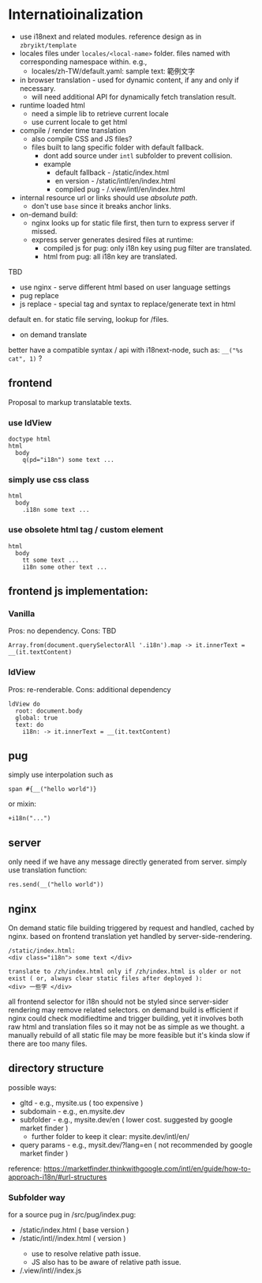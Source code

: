 # Internatioinalization

 - use i18next and related modules. reference design as in `zbryikt/template`
 - locales files under `locales/<local-name>` folder. files named with corresponding namespace within. e.g., 
   - locales/zh-TW/default.yaml:
     sample text: 範例文字
 - in browser translation - used for dynamic content, if any and only if necessary. 
   - will need additional API for dynamically fetch translation result.
 - runtime loaded html
   - need a simple lib to retrieve current locale
   - use current locale to get html
 - compile / render time translation
   - also compile CSS and JS files?
   - files built to lang specific folder with default fallback.
     - dont add source under `intl` subfolder to prevent collision.
     - example
       - default fallback - /static/index.html
       - en version - /static/intl/en/index.html
       - compiled pug - /.view/intl/en/index.html
 - internal resource url or links should use *absolute path*.
   - don't use `base` since it breaks anchor links.
 - on-demand build:
   - nginx looks up for static file first, then turn to express server if missed.
   - express server generates desired files at runtime:
     - compiled js for pug: only i18n key using pug filter are translated.
     - html from pug: all i18n key are translated.



TBD

 * use nginx - serve different html based on user language settings
 * pug replace
 * js replace - special tag and syntax to replace/generate text in html

default en. for static file serving, lookup for <lang>/files.
 * on demand translate

better have a compatible syntax / api with i18next-node, such as: `__("%s cat", 1)` ?

## frontend

Proposal to markup translatable texts.

### use ldView

    doctype html
    html
      body
        q(pd="i18n") some text ...


### simply use css class

    html
      body
        .i18n some text ...


### use obsolete html tag / custom element

    html
      body
        tt some text ...
        i18n some other text ...

## frontend js implementation:

### Vanilla

Pros: no dependency.
Cons: TBD


    Array.from(document.querySelectorAll '.i18n').map -> it.innerText = __(it.textContent)


### ldView

Pros: re-renderable.
Cons: additional dependency

    ldView do
      root: document.body
      global: true
      text: do
        i18n: -> it.innerText = __(it.textContent)


## pug

simply use interpolation such as 

    span #{__("hello world")}

or mixin:

    +i18n("...")


## server 

only need if we have any message directly generated from server. simply use translation function:

    res.send(__("hello world"))


## nginx

On demand static file building triggered by request and handled, cached by nginx.
based on frontend translation yet handled by server-side-rendering.

    /static/index.html:
    <div class="i18n"> some text </div>

    translate to /zh/index.html only if /zh/index.html is older or not exist ( or, always clear static files after deployed ):
    <div> 一些字 </div>



all frontend selector for i18n should not be styled since server-sider rendering may remove related selectors.
on demand build is efficient if nginx could check modifiedtime and trigger building, yet it involves both raw html and  translation files so it may not be as simple as we thought. a manually rebuild of all static file may be more feasible but it's kinda slow if there are too many files.


## directory structure

possible ways: 

 - gltd - e.g., mysite.us ( too expensive )
 - subdomain - e.g., en.mysite.dev 
 - subfolder - e.g., mysite.dev/en ( lower cost. suggested by google market finder )
   - further folder to keep it clear: mysite.dev/intl/en/
 - query params - e.g., mysit.dev/?lang=en ( not recommended by google market finder )

reference: https://marketfinder.thinkwithgoogle.com/intl/en/guide/how-to-approach-i18n/#url-structures

### Subfolder way

for a source pug in /src/pug/index.pug:

 - /static/index.html ( base version )
 - /static/intl/<locale>/index.html ( <locale> version )
   - use <base> to resolve relative path issue.
   - JS also has to be aware of relative path issue.
 - /.view/intl/<locale>/index.js 
 

